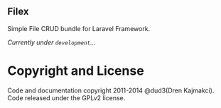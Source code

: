 ## Filex

Simple File CRUD bundle for Laravel Framework.

<i>Currently under ``development``...</i>

Copyright and License
=====================
Code and documentation copyright 2011-2014 @dud3(Dren Kajmakci). Code released under the GPLv2 license. 
